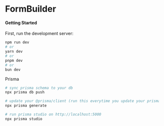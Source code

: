 # FormBuilder

#### Getting Started

First, run the development server:

```bash
npm run dev
# or
yarn dev
# or
pnpm dev
# or
bun dev
```

Prisma

```bash
# sync prisma schema to your db
npx prisma db push

# update your @prisma/client (run this everytime you update your prisma schema)
npx prisma generate

# run prisma studio on http://localhost:5000
npx prisma studio
```